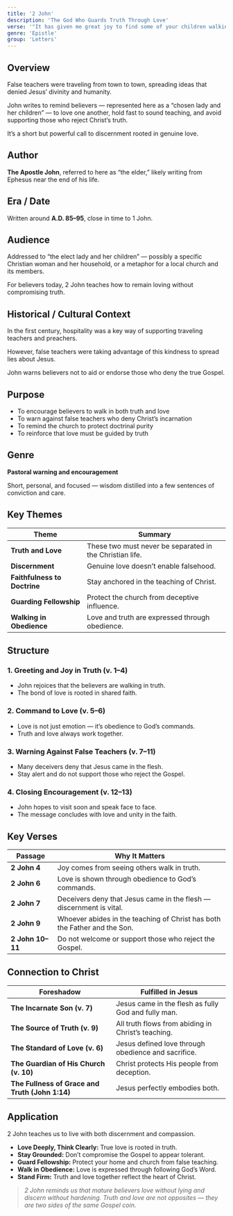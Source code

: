 ```yaml
---
title: '2 John'
description: 'The God Who Guards Truth Through Love'
verse: '"It has given me great joy to find some of your children walking in the truth, just as the Father commanded us." — 2 John 4'
genre: 'Epistle'
group: 'Letters'
---
```


## Overview

False teachers were traveling from town to town, spreading ideas that denied Jesus’ divinity and humanity.

John writes to remind believers — represented here as a “chosen lady and her children” — to love one another, hold fast to sound teaching, and avoid supporting those who reject Christ’s truth.

It’s a short but powerful call to discernment rooted in genuine love.

## Author

**The Apostle John**, referred to here as “the elder,” likely writing from Ephesus near the end of his life.

## Era / Date

Written around **A.D. 85–95**, close in time to 1 John.

## Audience

Addressed to “the elect lady and her children” — possibly a specific Christian woman and her household, or a metaphor for a local church and its members.

For believers today, 2 John teaches how to remain loving without compromising truth.

## Historical / Cultural Context

In the first century, hospitality was a key way of supporting traveling teachers and preachers.

However, false teachers were taking advantage of this kindness to spread lies about Jesus.

John warns believers not to aid or endorse those who deny the true Gospel.

## Purpose
- To encourage believers to walk in both truth and love
- To warn against false teachers who deny Christ’s incarnation
- To remind the church to protect doctrinal purity
- To reinforce that love must be guided by truth


## Genre

**Pastoral warning and encouragement**

Short, personal, and focused — wisdom distilled into a few sentences of conviction and care.

## Key Themes


| Theme | Summary |
|-------|----------|
| **Truth and Love** | These two must never be separated in the Christian life. |
| **Discernment** | Genuine love doesn’t enable falsehood. |
| **Faithfulness to Doctrine** | Stay anchored in the teaching of Christ. |
| **Guarding Fellowship** | Protect the church from deceptive influence. |
| **Walking in Obedience** | Love and truth are expressed through obedience. |

## Structure


### 1. Greeting and Joy in Truth (v. 1–4)
- John rejoices that the believers are walking in truth.
- The bond of love is rooted in shared faith.


### 2. Command to Love (v. 5–6)
- Love is not just emotion — it’s obedience to God’s commands.
- Truth and love always work together.


### 3. Warning Against False Teachers (v. 7–11)
- Many deceivers deny that Jesus came in the flesh.
- Stay alert and do not support those who reject the Gospel.


### 4. Closing Encouragement (v. 12–13)
- John hopes to visit soon and speak face to face.
- The message concludes with love and unity in the faith.


## Key Verses


| Passage | Why It Matters |
|----------|----------------|
| **2 John 4** | Joy comes from seeing others walk in truth. |
| **2 John 6** | Love is shown through obedience to God’s commands. |
| **2 John 7** | Deceivers deny that Jesus came in the flesh — discernment is vital. |
| **2 John 9** | Whoever abides in the teaching of Christ has both the Father and the Son. |
| **2 John 10–11** | Do not welcome or support those who reject the Gospel. |

## Connection to Christ


| Foreshadow | Fulfilled in Jesus |
|-------------|-------------------|
| **The Incarnate Son (v. 7)** | Jesus came in the flesh as fully God and fully man. |
| **The Source of Truth (v. 9)** | All truth flows from abiding in Christ’s teaching. |
| **The Standard of Love (v. 6)** | Jesus defined love through obedience and sacrifice. |
| **The Guardian of His Church (v. 10)** | Christ protects His people from deception. |
| **The Fullness of Grace and Truth (John 1:14)** | Jesus perfectly embodies both. |

## Application

2 John teaches us to live with both discernment and compassion.
- **Love Deeply, Think Clearly:** True love is rooted in truth.
- **Stay Grounded:** Don’t compromise the Gospel to appear tolerant.
- **Guard Fellowship:** Protect your home and church from false teaching.
- **Walk in Obedience:** Love is expressed through following God’s Word.
- **Stand Firm:** Truth and love together reflect the heart of Christ.


> *2 John reminds us that mature believers love without lying and discern without hardening. Truth and love are not opposites — they are two sides of the same Gospel coin.*

